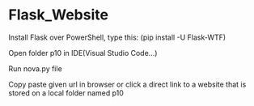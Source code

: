 # Flask_Website

Install Flask over PowerShell, type this:
(pip install -U Flask-WTF)

Open folder p10 in IDE(Visual Studio Code...)

Run nova.py file

Copy paste given url in browser or click a direct link to a website that is stored on a local folder named p10
